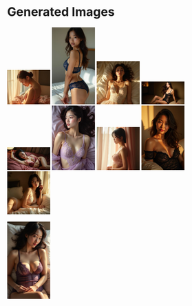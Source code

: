 # Generated Images



<img src="2025_07_24_01.webp" width="100"/> <img src="2025_07_24_02.webp" width="100"/> <img src="2025_07_24_03.webp" width="100"/> <img src="2025_07_24_04.webp" width="100"/> <img src="2025_07_24_05.webp" width="100"/> <img src="2025_07_24_06.webp" width="100"/> <img src="2025_07_24_07.webp" width="100"/> <img src="2025_07_24_08.webp" width="100"/> <img src="2025_07_24_09.webp" width="100"/>

<img src="2025_07_24_10.webp" width="100"/>